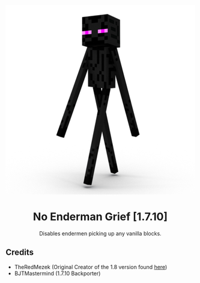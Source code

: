 <p align="center"><img src="icon.png"></p>
<h1 align="center">No Enderman Grief [1.7.10]</h1>

<p align="center">Disables endermen picking up any vanilla blocks.</p>                                                                                     

## Credits
* TheRedMezek (Original Creator of the 1.8 version found [here](https://www.curseforge.com/minecraft/mc-mods/no-enderman-grief))
* BJTMastermind (1.7.10 Backporter)
